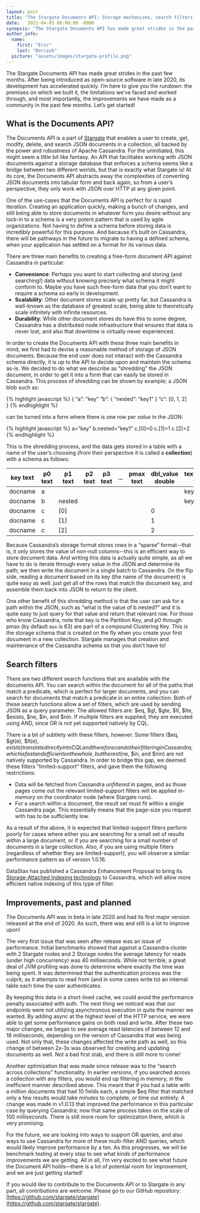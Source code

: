 ```yaml
---
layout: post
title: "The Stargate Documents API: Storage mechanisms, search filters, and performance improvements"
date:   2021-04-05 00:00:00 -0000
synopsis: "The Stargate Documents API has made great strides in the past few months. After being introduced as open-source software in late 2020, its development has accelerated quickly. I’m here to give you the rundown: the premises on which we built it, the limitations we’ve faced and worked through, and most importantly, the improvements we have made as a community in the past few months. Let’s get started!"
author_info:
  name:
    first: "Eric"
    last: "Borczuk"
  picture: "assets/images/stargate-profile.png"
---
```


The Stargate Documents API has made great strides in the past few months. After being introduced as open-source software in late 2020, its development has accelerated quickly. I’m here to give you the rundown: the premises on which we built it, the limitations we’ve faced and worked through, and most importantly, the improvements we have made as a community in the past few months. Let’s get started!

## What is the Documents API?
The Documents API is a part of [Stargate](https://stargate.io/) that enables a user to create, get, modify, delete, and search JSON documents in a collection, all backed by the power and robustness of Apache Cassandra. For the uninitiated, this might seem a little bit like fantasy. An API that facilitates working with JSON documents against a storage database that enforces a schema seems like a bridge between two different worlds, but that is exactly what Stargate is! At its core, the Documents API abstracts away the complexities of converting JSON documents into tabular form and back again, so from a user’s perspective, they only work with JSON over HTTP at any given point.

One of the use-cases that the Documents API is perfect for is rapid iteration. Creating an application quickly, making a bunch of changes, and still being able to store documents in whatever form you desire without any lock-in to a schema is a very potent pattern that is used by agile organizations. Not having to define a schema before storing data is incredibly powerful for this purpose. And because it’s built on Cassandra, there will be pathways in the future to migrate to having a defined schema, when your application has settled on a format for its various data.

There are three main benefits to creating a free-form document API against Cassandra in particular:
- **Convenience**: Perhaps you want to start collecting and storing (and searching!) data without knowing precisely what schema it might conform to. Maybe you have such free-form data that you don’t want to require a schema so early in development.
- **Scalability**: Other document stores scale up pretty far, but Cassandra is well-known as the database of greatest scale, being able to theoretically scale infinitely with infinite resources.
- **Durability**: While other document stores do have this to some degree, Cassandra has a distributed node infrastructure that ensures that data is never lost, and also that downtime is virtually never experienced.

In order to create the Documents API with these three main benefits in mind, we first had to devise a reasonable method of storage of JSON documents. Because the end user does not interact with the Cassandra schema directly, it is up to the API to decide upon and maintain the schema as-is. We decided to do what we describe as “shredding” the JSON document, in order to get it into a form that can easily be stored in Cassandra. This process of shredding can be shown by example; a JSON blob such as:

{% highlight javascript %}
{
“a”: “key”
“b”: { “nested”: “key1” }
“c”: [0, 1, 2]  
}
{% endhighlight %}

can be turned into a form where there is one row per *value* in the JSON:

{% highlight javascript %}
a=”key”
b.nested=”key1”
c.[0]=0
c.[1]=1
c.[2]=2
{% endhighlight %}

This is the shredding process, and the data gets stored in a table with a name of the user’s choosing (from their perspective it is called a **collection**) with a schema as follows:

| key text | p0 text | p1 text | p2 text | p3 text | ... | pmax text | dbl_value double | text_value text | bool_value boolean |
|----------|---------|---------|---------|---------|-----|-----------|------------------|-----------------|--------------------|
| docname  | a       |         |         |         |     |           |                  | key             |                    |
| docname  | b       | nested  |         |         |     |           |                  | key1            |                    |
| docname  | c       | [0]     |         |         |     |           | 0                |                 |                    |
| docname  | c       | [1]     |         |         |     |           | 1                |                 |                    |
| docname  | c       | [2]     |         |         |     |           | 2                |                 |                    |

Because Cassandra’s storage format stores rows in a “sparse” format--that is, it only stores the value of non-null columns--this is an efficient way to store document data.  And writing this data is actually quite simple, as all we have to do is iterate through every value in the JSON and determine its path; we then write the document in a single batch to Cassandra. On the flip side, reading a document based on its key (the name of the document) is quite easy as well: just get all of the rows that match the document key, and assemble them back into JSON to return to the client. 

One other benefit of this shredding method is that the user can ask for a path within the JSON, such as “what is the value of b.nested?” and it is quite easy to just query for that value and return that relevant row. For those who know Cassandra, note that key is the Partition Key, and p0 through pmax (by default `max` is 63) are part of a compound Clustering Key. This is the storage schema that is created on the fly when you create your first document in a new collection. Stargate manages that creation and maintenance of the Cassandra schema so that you don’t have to!

## Search filters
There are two different search functions that are available with the documents API. You can search within the document for all of the paths that match a predicate, which is perfect for larger documents, and you can search for documents that match a predicate in an entire collection. Both of these search functions allow a set of filters, which are used by sending JSON as a query parameter. The allowed filters are: $eq, $gt, $gte, $lt, $lte, $exists, $ne, $in, and $nin. If multiple filters are supplied, they are executed using AND, since OR is not yet supported natively by CQL. 

There is a bit of subtlety with these filters, however. Some filters ($eq, $gt(e), $lt(e), $exists) translate directly into CQL and therefore can do their filtering in Cassandra, which is fast and efficient on the whole, but the rest ($ne, $in, and $nin) are not natively supported by Cassandra. In order to bridge this gap, we deemed these filters “limited-support” filters, and gave them the following restrictions:

- Data will be fetched from Cassandra *unfiltered* in pages, and as those pages come out the relevant limited-support filters will be applied *in-memory* on the coordinator node (where Stargate runs).
- For a search within a document, the result set must fit within a single Cassandra page. This essentially means that the page-size you request with has to be sufficiently low.

As a result of the above, it is expected that limited-support filters perform poorly for cases where either you are searching for a small set of results within a large document, or if you are searching for a small number of documents in a large collection. Also, if you are using multiple filters (regardless of whether they are limited-support), you will observe a similar performance pattern as of version 1.0.16.

DataStax has published a Cassandra Enhancement Proposal to bring its [Storage-Attached Indexing technology](https://www.datastax.com/blog/eliminate-trade-offs-between-database-ease-use-and-massive-scale-sai-storage-attached) to Cassandra, which will allow more efficient native indexing of this type of filter.

## Improvements, past and planned
The Documents API was in beta in late 2020 and had its first major version released at the end of 2020. As such, there was and still is a lot to improve upon!

The very first issue that was seen after release was an issue of performance. Initial benchmarks showed that against a Cassandra cluster with 2 Stargate nodes and 2 Storage nodes the average latency for reads (under high concurrency) was 40 milliseconds. While not terrible, a great deal of JVM profiling was done to determine where exactly the time was being spent. It was determined that the authentication process was the culprit, as it attempts to read from (and in some cases write to) an internal table each time the user authenticates. 

By keeping this data in a short-lived cache, we could avoid the performance penalty associated with auth. The next thing we noticed was that our endpoints were not utilizing asynchronous execution in quite the manner we wanted. By adding async at the highest level of the HTTP service, we were able to get some performance gains on both read and write. After these two major changes, we began to see average read latencies of between 12 and 18 milliseconds, depending on the version of Cassandra that was being used. Not only that, these changes affected the write path as well, so this change of between 2x-3x was observed for creating and updating documents as well. Not a bad first stab, and there is still more to come!

Another optimization that was made since release was to the “search across collections” functionality. In earlier versions, if you searched across a collection with any filters, you would end up filtering in memory, in the inefficient manner described above. This meant that if you had a table with a million documents that had 10 fields each, a simple $eq filter that matched only a few results would take *minutes* to complete, or time out entirely. A change was made in v1.0.13 that improved the performance in this particular case by querying Cassandra; now that same process takes on the scale of 100 milliseconds. There is still more room for optimization there, which is very promising.

For the future, we are looking into ways to support OR queries, and also ways to use Cassandra for more of these multi-filter AND queries, which would likely improve performance by a ton. As this progresses, we will be benchmark testing at every step to see what kinds of performance improvements we are getting. All in all, I’m very excited to see what future the Document API holds—there is a lot of potential room for improvement, and we are just getting started!

If you would like to contribute to the Documents API or to Stargate in any part, all contributions are welcome. Please go to our GitHub repository: [https://github.com/stargate/stargate](https://github.com/stargate/stargate).